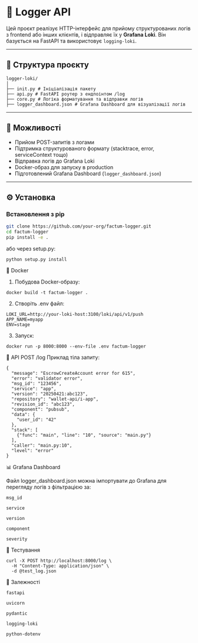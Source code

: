 # 📝 Logger API

Цей проєкт реалізує HTTP-інтерфейс для прийому структурованих логів з frontend або інших клієнтів, і відправляє їх у **Grafana Loki**. Він базується на FastAPI та використовує `logging-loki`.

---

## 📁 Структура проєкту

```
logger-loki/
│
├── init.py # Ініціалізація пакету
├── api.py # FastAPI роутер з ендпоінтом /log
├── core.py # Логіка форматування та відправки логів
├── logger_dashboard.json # Grafana Dashboard для візуалізації логів
```

---

## 🚀 Можливості

- Прийом POST-запитів з логами
- Підтримка структурованого формату (stacktrace, error, serviceContext тощо)
- Відправка логів до Grafana Loki
- Docker-образ для запуску в production
- Підготовлений Grafana Dashboard (`logger_dashboard.json`)

---

## ⚙️ Установка

### Встановлення з pip

```bash
git clone https://github.com/your-org/factum-logger.git
cd factum-logger
pip install -e .
```

або через setup.py:
```
python setup.py install
```

🐳 Docker
1. Побудова Docker-образу:

```
docker build -t factum-logger .
```

2. Створіть .env файл:

```
LOKI_URL=http://your-loki-host:3100/loki/api/v1/push
APP_NAME=myapp
ENV=stage
```

3. Запуск:

```
docker run -p 8000:8000 --env-file .env factum-logger
```

📡 API
POST /log
Приклад тіла запиту:

```
{
  "message": "EscrowCreateAccount error for 615",
  "error": "validator error",
  "msg_id": "123456",
  "service": "app",
  "version": "20250421:abc123",
  "repository": "wallet-api/i-app",
  "revision_id": "abc123",
  "component": "pubsub",
  "data": {
    "user_id": "42"
  },
  "stack": [
    {"func": "main", "line": "10", "source": "main.py"}
  ],
  "caller": "main.py:10",
  "level": "error"
}
```

📊 Grafana Dashboard

Файл logger_dashboard.json можна імпортувати до Grafana для перегляду логів з фільтрацією за:

    msg_id

    service

    version

    component

    severity

🧪 Тестування

```
curl -X POST http://localhost:8000/log \
  -H "Content-Type: application/json" \
  -d @test_log.json
```

📌 Залежності

    fastapi

    uvicorn

    pydantic

    logging-loki

    python-dotenv